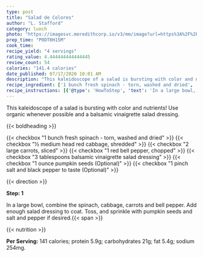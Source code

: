 ```yaml
---
type: post
title: "Salad de Colores"
author: "L. Stafford"
category: lunch
photo: "https://imagesvc.meredithcorp.io/v3/mm/image?url=https%3A%2F%2Fimages.media-allrecipes.com%2Fuserphotos%2F431264.jpg"
prep_time: "P0DT0H15M"
cook_time: 
recipe_yield: "4 servings"
rating_value: 4.444444444444445
review_count: 54
calories: "141.4 calories"
date_published: 07/17/2020 10:01 AM
description: "This kaleidoscope of a salad is bursting with color and nutrients! Use organic whenever possible and a balsamic vinaigrette salad dressing."
recipe_ingredient: ['1 bunch fresh spinach - torn, washed and dried', '½ medium head red cabbage, shredded', '2 large carrots, sliced', '1 red bell pepper, chopped', '3 tablespoons balsamic vinaigrette salad dressing', '1 ounce pumpkin seeds', '1 pinch salt and black pepper to taste']
recipe_instructions: [{'@type': 'HowToStep', 'text': 'In a large bowl, combine the spinach, cabbage, carrots and bell pepper. Add enough salad dressing to coat. Toss, and sprinkle with pumpkin seeds and salt and pepper if desired.\n'}]
---
```


This kaleidoscope of a salad is bursting with color and nutrients! Use organic whenever possible and a balsamic vinaigrette salad dressing. 

{{< boldheading >}}

{{< checkbox "1 bunch fresh spinach - torn, washed and dried" >}}
{{< checkbox "½ medium head red cabbage, shredded" >}}
{{< checkbox "2 large carrots, sliced" >}}
{{< checkbox "1  red bell pepper, chopped" >}}
{{< checkbox "3 tablespoons balsamic vinaigrette salad dressing" >}}
{{< checkbox "1 ounce pumpkin seeds  (Optional)" >}}
{{< checkbox "1 pinch salt and black pepper to taste  (Optional)" >}}


{{< direction >}}

**Step: 1**

In a large bowl, combine the spinach, cabbage, carrots and bell pepper. Add enough salad dressing to coat. Toss, and sprinkle with pumpkin seeds and salt and pepper if desired.{{< span >}}

{{< nutrition >}}

**Per Serving:** 141 calories; protein 5.9g; carbohydrates 21g; fat 5.4g; sodium 254mg.
